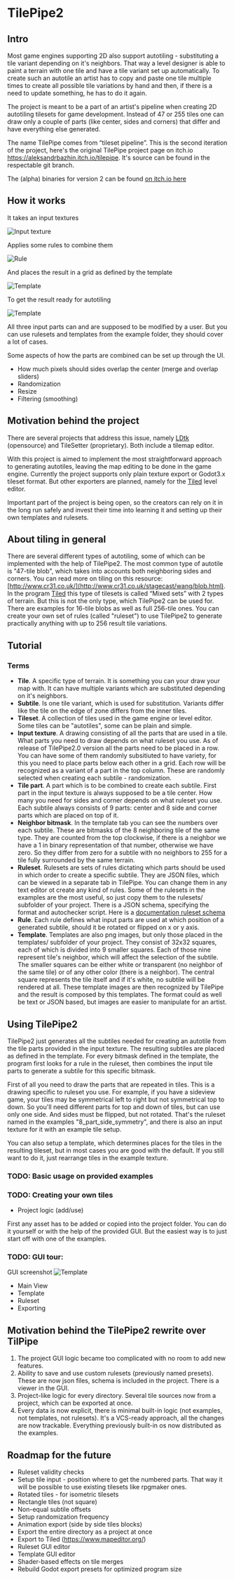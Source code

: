 # TilePipe2

## Intro
Most game engines supporting 2D also support autotiling - substituting a tile variant depending on it's neighbors. That way a level designer is able to paint a terrain with one tile and have a tile variant set up automatically. To create such an autotile an artist has to copy and paste one tile multiple times to create all possible tile variations by hand and then, if there is a need to update something, he has to do it again. 

The project is meant to be a part of an artist's pipeline when creating 2D autotiling tilesets for game development. Instead of 47 or 255 tiles one can draw only a couple of parts (like center, sides and corners) that differ and have everything else generated.

The name TilePipe comes from “tileset pipeline”. This is the second iteration of the project, here's the original TilePipe project page on itch.io https://aleksandrbazhin.itch.io/tilepipe. It's source can be found in the respectable git branch.

The (alpha) binaries for version 2 can be found [on itch.io here](
https://aleksandrbazhin.itch.io/tilepipe2)

## How it works

It takes an input textures 

![Input texture](docs/Input.png)

Applies some rules to combine them

![Rule](docs/Rule.png)

And places the result in a grid as defined by the template

![Template](docs/Template.png)

To get the result ready for autotiling

![Template](docs/Result.png)


All three input parts can and are supposed to be modified by a user. But you can use rulesets and templates from the example folder, they should cover a lot of cases.

Some aspects of how the parts are combined can be set up through the UI. 
- How much pixels should sides overlap the center (merge and overlap sliders)
- Randomization
- Resize
- Filtering (smoothing)

## Motivation behind the project
There are several projects that address this issue, namely [LDtk](https://ldtk.io/) (opensource) and TileSetter (proprietary). Both include a tilemap editor. 

With this project is aimed to implement the most straightforward approach to generating autotiles, leaving the map editing to be done in the game engine. Currently the project supports only plain texture export or Godot3.x tileset format. But other exporters are planned, namely for the [Tiled](https://www.mapeditor.org/) level editor.

Important part of the project is being open, so the creators can rely on it in the long run safely and invest their time into learning it and setting up their own templates and rulesets.



## About tiling in general
There are several different types of autotiling, some of which can be implemented with the help of TilePipe2. The most common type of autotile is "47-tile blob", which takes into accounts both neighboring sides and corners. You can read more on tiling on this resource: [http://www.cr31.co.uk/](http://www.cr31.co.uk/stagecast/wang/blob.html). In the program [Tiled](https://www.mapeditor.org/) this type of tilesets is called “Mixed sets” with 2 types of terrain. But this is not the only type, which TilePipe2 can be used for. There are examples for 16-tile blobs as well as full 256-tile ones. You can create your own set of rules (called "ruleset") to use TilePipe2 to generate practically anything with up to 256 result tile variations.



## Tutorial

### Terms
- **Tile**. A specific type of terrain. It is something you can your draw your map with. It can have multiple variants which are substituted depending on it's neighbors.
- **Subtile**. Is one tile variant, which is used for substitution. Variants differ like the tile on the edge of zone differs from the inner tiles.
- **Tileset**. A collection of tiles used in the game engine or level editor. Some tiles can be "autotiles", some can be plain and simple. 
- **Input texture**. A drawing consisting of all the parts that are used in a tile. What parts you need to draw depends on what ruleset you use. As of release of TilePipe2.0 version all the parts need to be placed in a row. You can have some of them randomly subsitiuted to have variety, for this you need to place parts below each other in a grid. Each row will be recognized as a variant of a part in the top column. These are randomly selected when creating each subtile - randomization.
- **Tile part**. A part which is to be combined to create each subtile. First part in the input texture is always supposed to be a tile center. How many you need for sides and corner depends on what ruleset you use. Each subtile always consists of 9 parts: center and 8 side and corner parts which are placed on top of it.
- **Neighbor bitmask**. In the template tab you can see the numbers over each subtile. These are bitmasks of the 8 neighboring tile of the same type. They are counted from the top clockwise, if there is a neighbor we have a 1 in binary representation of that number, otherwise we have zero. So they differ from zero for a subtile with no neighbors to 255 for a tile fully surrounded by the same terrain.
- **Ruleset**. Rulesets are sets of rules dictating which parts should be used in which order to create a specific subtile. They are JSON files, which can be viewed in a separate tab in TilePipe. You can change them in any text editor ot create any kind of rules. Some of the rulesets in the examples are the most useful, so just copy them to the rulesets/ subfolder of your project. There is a JSON schema, specifying the format and autochecker script. Here is a [documentation ruleset schema](docs/Rulesets.md)
- **Rule**. Each rule defines what input parts are used at which position of a generated subtile, should it be rotated or flipped on x or y axis. 
- **Template**. Templates are also png images, but only those placed in the templates/ subfolder of your project. They consist of 32x32 squares, each of which is divided into 9 smaller squares. Each of those nine represent tile's neighbor, which will affect the selection of the subtile. The smaller squares can be either white or transparent (no neighbor of the same tile) or of any other color (there is a neighbor). The central square represents the tile itself and if it's white, no subtile will be rendered at all. These template images are then recognized by TilePipe and the result is composed by this templates. The format could as well be text or JSON based, but images are easier to manipulate for an artist.




## Using TilePipe2

TilePipe2 just generates all the subtiles needed for creating an autotile from the tile parts provided in the input texture. The resulting subtiles are placed as defined in the template. For every bitmask defined in the template, the program first looks for a rule in the ruleset, then combines the input tile parts to generate a subtile for this specific bitmask.

First of all you need to draw the parts that are repeated in tiles. This is a drawing specific to ruleset you use. For example, if you have a sideview game, your tiles may be symmetrical left to right but not symmetrical top to down. So you'll need different parts for top and down of tiles, but can use only one side. And sides must be flipped, but not rotated. That's the ruleset named in the examples "8_part_side_symmetry", and there is also an input texture for it with an example tile setup.

You can also setup a template, which determines places for the tiles in the resulting tileset, but in most cases you are good with the default.  If you still want to do it, just rearrange tiles in the example texture.



### TODO: Basic usage on provided examples

### TODO: Creating your own tiles

- Project logic (add/use)

First any asset has to be added or copied into the project folder. You can do it yourself or with the help of the provided GUI. But the easiest way is to just start off with one of the examples.


### TODO: GUI tour:

GUI screenshot
![Template](docs/UI.png)

- Main View 
- Template
- Ruleset
- Exporting




## Motivation behind the TilePipe2 rewrite over TilPipe
1. The project GUI logic became too complicated with no room to add new features.
2. Ability to save and use custom rulesets (previously named presets). These are now json files, schema is included in the project. There is a viewer in the GUI.
3. Project-like logic for every directory. Several tile sources now from a project, which can be exported at once.
4. Every data is now explicit, there is minimal built-in logic (not examples, not templates, not rulesets). It's a VCS-ready approach, all the changes are now trackable. Everything previously built-in os now distributed as the examples.





## Roadmap for the future
- Ruleset validity checks
- Setup tile input - position where to get the numbered parts. That way it will be possible to use existing tilesets like rpgmaker ones.
- Rotated tiles - for isometric tilesets
- Rectangle tiles (not square) 
- Non-equal subtile offsets
- Setup randomization frequency
- Animation export (side by side tiles blocks)
- Export the entire directory as a project at once
- Export to Tiled (https://www.mapeditor.org/)
- Ruleset GUI editor
- Template GUI editor
- Shader-based effects on tile merges
- Rebuild Godot export presets for optimized program size